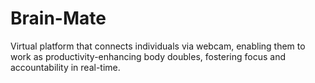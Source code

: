 # Brain-Mate
Virtual platform that connects individuals via webcam, enabling them to work as productivity-enhancing body doubles, fostering focus and accountability in real-time.

